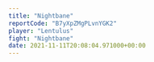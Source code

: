 ```yaml
---
title: "Nightbane"
reportCode: "B7yXpZMgPLvnYGK2"
player: "Lentulus"
fight: "Nightbane"
date: 2021-11-11T20:08:04.971000+00:00
---
```

